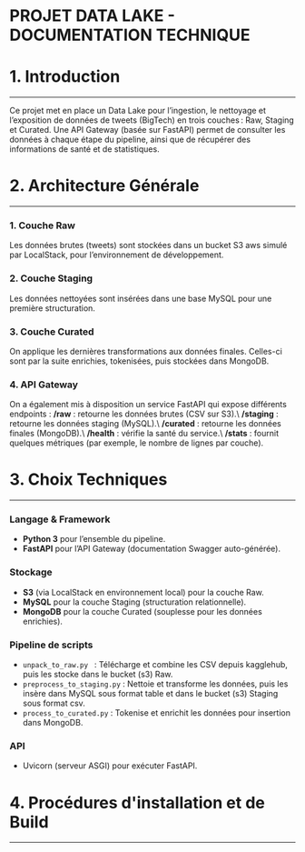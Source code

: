 # PROJET DATA LAKE - DOCUMENTATION TECHNIQUE 


# 1. Introduction
---
Ce projet met en place un Data Lake pour l’ingestion, le nettoyage et l’exposition de données de tweets (BigTech) en trois couches : Raw, Staging et Curated.
Une API Gateway (basée sur FastAPI) permet de consulter les données à chaque étape du pipeline, ainsi que de récupérer des informations de santé et de statistiques.

# 2. Architecture Générale
---
### 1. Couche Raw
Les données brutes (tweets) sont stockées dans un bucket S3 aws simulé par LocalStack, pour l’environnement de développement.

### 2. Couche Staging
Les données nettoyées sont insérées dans une base MySQL pour une première structuration.

### 3. Couche Curated
On applique les dernières transformations aux données finales. Celles-ci sont par la suite enrichies, tokenisées, puis stockées dans MongoDB.

### 4. API Gateway
On a également mis à disposition un service FastAPI qui expose différents endpoints :
**/raw** : retourne les données brutes (CSV sur S3).\\
**/staging** : retourne les données staging (MySQL).\\
**/curated** : retourne les données finales (MongoDB).\\
**/health** : vérifie la santé du service.\\
**/stats** : fournit quelques métriques (par exemple, le nombre de lignes par couche).

# 3. Choix Techniques
---
### Langage & Framework
- **Python 3** pour l’ensemble du pipeline.
- **FastAPI** pour l’API Gateway (documentation Swagger auto-générée).

### Stockage
- **S3** (via LocalStack en environnement local) pour la couche Raw.
- **MySQL** pour la couche Staging (structuration relationnelle).
- **MongoDB** pour la couche Curated (souplesse pour les données enrichies).

### Pipeline de scripts
- ``unpack_to_raw.py `` : Télécharge et combine les CSV depuis kagglehub, puis les stocke dans le bucket (s3) Raw.
- ``preprocess_to_staging.py`` : Nettoie et transforme les données, puis les insère dans MySQL sous format table et dans le bucket (s3) Staging sous format csv.
- ``process_to_curated.py`` : Tokenise et enrichit les données pour insertion dans MongoDB.

### API
- Uvicorn (serveur ASGI) pour exécuter FastAPI.

# 4. Procédures d'installation et de Build
---

